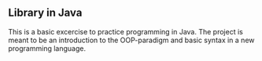 ## Library in Java

This is a basic excercise to practice programming in Java. The project is meant to be an introduction to the OOP-paradigm and basic syntax in a new programming language.
